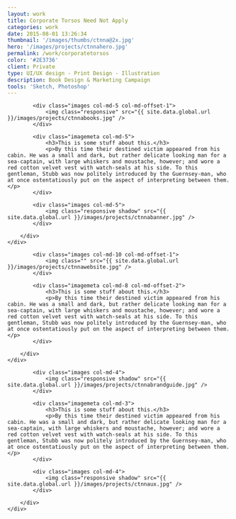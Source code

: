 ```yaml
---
layout: work
title: Corporate Torsos Need Not Apply
categories: work
date: 2015-08-01 13:26:34
thumbnail: '/images/thumbs/ctnna@2x.jpg'
hero: '/images/projects/ctnnahero.jpg'
permalink: /work/corporatetorsos
color: '#2E3736'
client: Private
type: UI/UX design - Print Design - Illustration
description: Book Design & Marketing Campaign
tools: 'Sketch, Photoshop'
---
```


<section class="projectsection dark">
    <div class="container">
        <div class="row">
  
            <div class="images col-md-5 col-md-offset-1">
                <img class="responsive" src="{{ site.data.global.url }}/images/projects/ctnnabooks.jpg" />
            </div>

            <div class="imagemeta col-md-5">
                <h3>This is some stuff about this.</h3>
                <p>By this time their destined victim appeared from his cabin. He was a small and dark, but rather delicate looking man for a sea-captain, with large whiskers and moustache, however; and wore a red cotton velvet vest with watch-seals at his side. To this gentleman, Stubb was now politely introduced by the Guernsey-man, who at once ostentatiously put on the aspect of interpreting between them.</p>
            </div>

            <div class="images col-md-5">
                <img class="responsive shadow" src="{{ site.data.global.url }}/images/projects/ctnnabanner.jpg" />
            </div>

        </div>   
    </div>
</section>

<section class="projectsection">
    <div class="container">
        <div class="row">
  
            <div class="images col-md-10 col-md-offset-1">
                <img class="" src="{{ site.data.global.url }}/images/projects/ctnnawebsite.jpg" />
            </div>

            <div class="imagemeta col-md-8 col-md-offset-2">
                <h3>This is some stuff about this.</h3>
                <p>By this time their destined victim appeared from his cabin. He was a small and dark, but rather delicate looking man for a sea-captain, with large whiskers and moustache, however; and wore a red cotton velvet vest with watch-seals at his side. To this gentleman, Stubb was now politely introduced by the Guernsey-man, who at once ostentatiously put on the aspect of interpreting between them.</p>
            </div>

        </div>   
    </div>
</section>

<section class="projectsection dark">
    <div class="container">
        <div class="row">
            
            <div class="images col-md-4">
                <img class="responsive shadow" src="{{ site.data.global.url }}/images/projects/ctnnabrandguide.jpg" />
            </div>
            
            <div class="imagemeta col-md-3">
                <h3>This is some stuff about this.</h3>
                <p>By this time their destined victim appeared from his cabin. He was a small and dark, but rather delicate looking man for a sea-captain, with large whiskers and moustache, however; and wore a red cotton velvet vest with watch-seals at his side. To this gentleman, Stubb was now politely introduced by the Guernsey-man, who at once ostentatiously put on the aspect of interpreting between them.</p>
            </div>

            <div class="images col-md-4">
                <img class="responsive shadow" src="{{ site.data.global.url }}/images/projects/ctnnaux.jpg" />
            </div>

        </div>   
    </div>
</section>